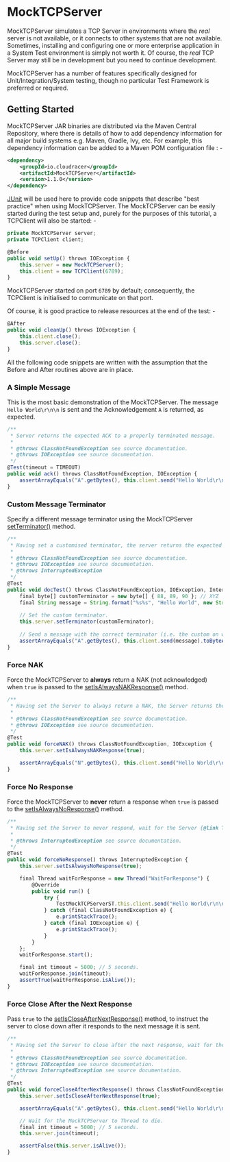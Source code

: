 # MockTCPServer

MockTCPServer simulates a TCP Server in environments where the *real* server is not available, or it connects to other systems that are not available. Sometimes, installing and configuring one or more enterprise application in a System Test environment is simply not worth it. Of course, the *real* TCP Server may still be in development but you need to continue development.

MockTCPServer has a number of features specifically designed for Unit/Integration/System testing, though no particular Test Framework is preferred or required.

## Getting Started

MockTCPServer JAR binaries are distributed via the Maven Central Repository, where there is details of how to add dependency information for all major build systems e.g. Maven, Gradle, Ivy, etc. For example, this dependency information can be added to a Maven POM configuration file : -
```xml
<dependency>
    <groupId>io.cloudracer</groupId>
    <artifactId>MockTCPServer</artifactId>
    <version>1.1.0</version>
</dependency>
```
[JUnit](http://junit.org/) will be used here to provide code snippets that describe "best practice" when using MockTCPServer. The MockTCPServer can be easily started during the test setup and, purely for the purposes of this tutorial, a TCPClient will also be started: -
```javascript
private MockTCPServer server;
private TCPClient client;

@Before
public void setUp() throws IOException {
    this.server = new MockTCPServer();
    this.client = new TCPClient(6789);
}
```
MockTCPServer started on port `6789` by default; consequently, the TCPClient is initialised to communicate on that port.
 
Of course, it is good practice to release resources at the end of the test: -
```javascript
@After
public void cleanUp() throws IOException {
    this.client.close();
    this.server.close();
}
```
All the following code snippets are written with the assumption that the Before and After routines above are in place.

### A Simple Message

This is the most basic demonstration of the MockTCPServer. The message `Hello World\r\n\n` is sent and the Acknowledgement `A` is returned, as expected.
```javascript
/**
 * Server returns the expected ACK to a properly terminated message.
 *
 * @throws ClassNotFoundException see source documentation.
 * @throws IOException see source documentation.
 */
@Test(timeout = TIMEOUT)
public void ack() throws ClassNotFoundException, IOException {
    assertArrayEquals("A".getBytes(), this.client.send("Hello World\r\n\n").toByteArray());
}
```
### Custom Message Terminator

Specify a different message terminator using the MockTCPServer <a href="http://www.cloudracer.org/mocktcpserver/docs/api/latest/io/cloudracer/mocktcpserver/MockTCPServer.html#setTerminator(byte[])" target="_blank">setTerminator()</a> method.
```javascript
/**
 * Having set a customised terminator, the server returns the expected ACK to a message terminated with the custom terminator.
 *
 * @throws ClassNotFoundException see source documentation.
 * @throws IOException see source documentation.
 * @throws InterruptedException
 */
@Test
public void docTest() throws ClassNotFoundException, IOException, InterruptedException {
    final byte[] customTerminator = new byte[] { 88, 89, 90 }; // XYZ
    final String message = String.format("%s%s", "Hello World", new String(customTerminator));
    
    // Set the custom terminator.
    this.server.setTerminator(customTerminator);
    
    // Send a message with the correct terminator (i.e. the custom on we set at the start of this method) and wait for the response.
    assertArrayEquals("A".getBytes(), this.client.send(message).toByteArray());
}
```
### Force NAK

Force the MockTCPServer to **always** return a NAK (not acknowledged) when ```true``` is passed to the <a href="http://www.cloudracer.org/mocktcpserver/docs/api/latest/io/cloudracer/mocktcpserver/MockTCPServer.html#setIsAlwaysNAKResponse(boolean)" target="_blank">setIsAlwaysNAKResponse()</a> method.
```javascript
/**
 * Having set the Server to always return a NAK, the Server returns the expected NAK when an ACK would normally be expected.
 *
 * @throws ClassNotFoundException see source documentation.
 * @throws IOException see source documentation.
 */
@Test
public void forceNAK() throws ClassNotFoundException, IOException {
    this.server.setIsAlwaysNAKResponse(true);

    assertArrayEquals("N".getBytes(), this.client.send("Hello World\r\n\n").toByteArray());
}
```
### Force No Response

Force the MockTCPServer to **never** return a response when ```true``` is passed to the <a href="http://www.cloudracer.org/mocktcpserver/docs/api/latest/io/cloudracer/mocktcpserver/MockTCPServer.html#setIsAlwaysNoResponse(boolean)" target="_blank">setIsAlwaysNoResponse()</a> method.
```javascript
/**
 * Having set the Server to never respond, wait for the Server {@link Thread} to die. If the server has not responded after 5 seconds, assume that it never will.
 *
 * @throws InterruptedException see source documentation.
 */
@Test
public void forceNoResponse() throws InterruptedException {
    this.server.setIsAlwaysNoResponse(true);

    final Thread waitForResponse = new Thread("WaitForResponse") {
        @Override
        public void run() {
            try {
                TestMockTCPServerST.this.client.send("Hello World\r\n\n");
            } catch (final ClassNotFoundException e) {
                e.printStackTrace();
            } catch (final IOException e) {
                e.printStackTrace();
            }
        }
    };
    waitForResponse.start();

    final int timeout = 5000; // 5 seconds.
    waitForResponse.join(timeout);
    assertTrue(waitForResponse.isAlive());
}
```
### Force Close After the Next Response

Pass ```true``` to the <a href="http://www.cloudracer.org/mocktcpserver/docs/api/latest/io/cloudracer/mocktcpserver/MockTCPServer.html#setIsCloseAfterNextResponse(boolean)" target="_blank">setIsCloseAfterNextResponse()</a> method, to instruct the server to close down after it responds to the next message it is sent.
```javascript
/**
 * Having set the Server to close after the next response, wait for the Server {@link Thread} to die after sending one message.
 *
 * @throws ClassNotFoundException see source documentation.
 * @throws IOException see source documentation.
 * @throws InterruptedException see source documentation.
 */
@Test
public void forceCloseAfterNextResponse() throws ClassNotFoundException, IOException, InterruptedException {
    this.server.setIsCloseAfterNextResponse(true);

    assertArrayEquals("A".getBytes(), this.client.send("Hello World\r\n\n").toByteArray());

    // Wait for the MockTCPServer to Thread to die.
    final int timeout = 5000; // 5 seconds.
    this.server.join(timeout);

    assertFalse(this.server.isAlive());
}
```
